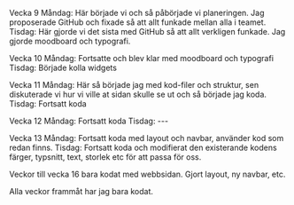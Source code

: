 Vecka 9
Måndag: Här började vi och så påbörjade vi planeringen. Jag proposerade GitHub och fixade så att allt funkade mellan alla i teamet.
Tisdag: Här gjorde vi det sista med GitHub så att allt verkligen funkade. Jag gjorde moodboard och typografi. 

Vecka 10
Måndag: Fortsatte och blev klar med moodboard och typografi
Tisdag: Började kolla widgets

Vecka 11
Måndag: Här så började jag med kod-filer och struktur, sen diskuterade vi hur vi ville at sidan skulle se ut och så började jag koda.
Tisdag: Fortsatt koda

Vecka 12
Måndag: Fortsatt koda
Tisdag: ---

Vecka 13
Måndag: Fortsatt koda med layout och navbar, använder kod som redan finns. 
Tisdag: Fortsatt koda och modifierat den existerande kodens färger, typsnitt, text, storlek etc för att passa för oss.

Veckor till vecka 16 bara kodat med webbsidan. Gjort layout, ny navbar, etc.

Alla veckor frammåt har jag bara kodat.
